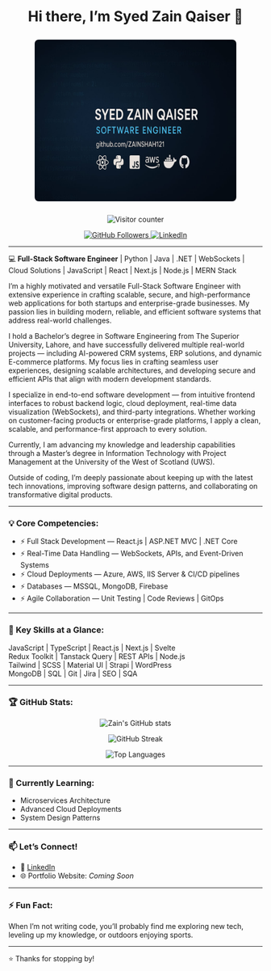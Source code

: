 <h1 align="center">Hi there, I’m Syed Zain Qaiser 👋</h1>

<p align="center">
  <img src="profile.jpg" alt="Syed Zain Qaiser" style="width: 100%; max-width: 400px; height:320px; border-radius:8px; margin: 10px 0;" />
</p>

<p align="center">
  <img src="https://komarev.com/ghpvc/?username=ZAINSHAH121&label=Visitors&color=0e75b6&style=flat" alt="Visitor counter"/>
</p>

<p align="center">
  <a href="https://github.com/ZAINSHAH121">
    <img src="https://img.shields.io/github/followers/ZAINSHAH121?label=Follow&style=social" alt="GitHub Followers">
  </a>
  <a href="https://www.linkedin.com/in/syed-zain-qaiser51214/">
    <img src="https://img.shields.io/badge/LinkedIn-Connect-blue?logo=linkedin" alt="LinkedIn">
  </a>
</p>

---

💻 **Full-Stack Software Engineer** | Python | Java | .NET | WebSockets | Cloud Solutions | JavaScript | React | Next.js | Node.js | MERN Stack  

I’m a highly motivated and versatile Full-Stack Software Engineer with extensive experience in crafting scalable, secure, and high-performance web applications for both startups and enterprise-grade businesses. My passion lies in building modern, reliable, and efficient software systems that address real-world challenges.

I hold a Bachelor’s degree in Software Engineering from The Superior University, Lahore, and have successfully delivered multiple real-world projects — including AI-powered CRM systems, ERP solutions, and dynamic E-commerce platforms. My focus lies in crafting seamless user experiences, designing scalable architectures, and developing secure and efficient APIs that align with modern development standards.

I specialize in end-to-end software development — from intuitive frontend interfaces to robust backend logic, cloud deployment, real-time data visualization (WebSockets), and third-party integrations. Whether working on customer-facing products or enterprise-grade platforms, I apply a clean, scalable, and performance-first approach to every solution.

Currently, I am advancing my knowledge and leadership capabilities through a Master’s degree in Information Technology with Project Management at the University of the West of Scotland (UWS).

Outside of coding, I’m deeply passionate about keeping up with the latest tech innovations, improving software design patterns, and collaborating on transformative digital products.

---

### 💡 Core Competencies:
- ⚡ Full Stack Development — React.js | ASP.NET MVC | .NET Core
- ⚡ Real-Time Data Handling — WebSockets, APIs, and Event-Driven Systems
- ⚡ Cloud Deployments — Azure, AWS, IIS Server & CI/CD pipelines
- ⚡ Databases — MSSQL, MongoDB, Firebase
- ⚡ Agile Collaboration — Unit Testing | Code Reviews | GitOps  

---

### 🧠 Key Skills at a Glance:
JavaScript | TypeScript | React.js | Next.js | Svelte  
Redux Toolkit | Tanstack Query | REST APIs | Node.js  
Tailwind | SCSS | Material UI | Strapi | WordPress  
MongoDB | SQL | Git | Jira | SEO | SQA  

---

### 🏆 GitHub Stats:

<p align="center">
  <img src="https://github-readme-stats.vercel.app/api?username=ZAINSHAH121&show_icons=true&theme=radical" alt="Zain's GitHub stats" />
</p>

<p align="center">
  <img src="https://github-readme-streak-stats.herokuapp.com/?user=ZAINSHAH121&theme=dark" alt="GitHub Streak" />
</p>

<p align="center">
  <img src="https://github-readme-stats.vercel.app/api/top-langs/?username=ZAINSHAH121&layout=compact&theme=dark" alt="Top Languages" />
</p>

---

### 🌱 Currently Learning:
- Microservices Architecture
- Advanced Cloud Deployments
- System Design Patterns  

---

### 📫 Let’s Connect!
- 💼 [LinkedIn](https://www.linkedin.com/in/syed-zain-qaiser51214/)
- 🌐 Portfolio Website: _Coming Soon_

---

### ⚡ Fun Fact:
When I’m not writing code, you’ll probably find me exploring new tech, leveling up my knowledge, or outdoors enjoying sports.

---

⭐️ Thanks for stopping by!
